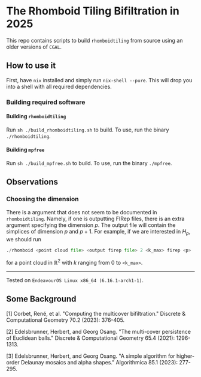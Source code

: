 # The Rhomboid Tiling Bifiltration in 2025

This repo contains scripts to build `rhomboidtiling` from source using an older versions of `CGAL`.

## How to use it

First, have `nix` installed and simply run `nix-shell --pure`. This will drop you into a shell with all required dependencies.

### Building required software

#### Building `rhomboidtiling`

Run `sh ./build_rhomboidtiling.sh` to build. To use, run the binary `./rhomboidtiling`.

#### Building `mpfree`

Run `sh ./build_mpfree.sh` to build. To use, run the binary `./mpfree`.

## Observations

### Choosing the dimension

There is a argument that does not seem to be documented in `rhomboidtiling`. Namely, if one is outputting FIRep files, there is an extra argument specifying the dimension $p$. The output file will contain the simplices of dimension $p$ and $p+1$. For example, if we are interested in $H_p$, we should run

```python
./rhomboid <point cloud file> <output firep file> 2 <k_max> firep <p>
```

for a point cloud in $\mathbb{R}^2$ with $k$ ranging from $0$ to `<k_max>`.

---

Tested on `EndeavourOS Linux x86_64 (6.16.1-arch1-1)`.

## Some Background

[1] Corbet, René, et al. "Computing the multicover bifiltration." Discrete & Computational Geometry 70.2 (2023): 376-405. 

[2] Edelsbrunner, Herbert, and Georg Osang. "The multi-cover persistence of Euclidean balls." Discrete & Computational Geometry 65.4 (2021): 1296-1313.

[3] Edelsbrunner, Herbert, and Georg Osang. "A simple algorithm for higher-order Delaunay mosaics and alpha shapes." Algorithmica 85.1 (2023): 277-295.
